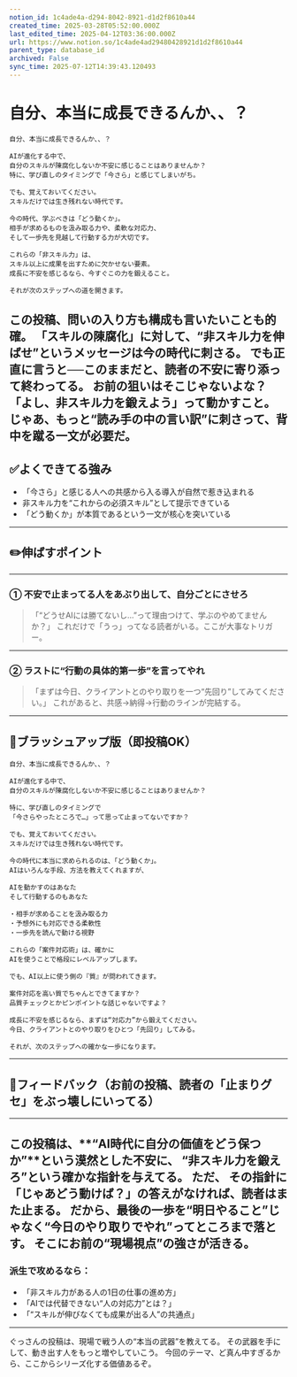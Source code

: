 ```yaml
---
notion_id: 1c4ade4a-d294-8042-8921-d1d2f8610a44
created_time: 2025-03-28T05:52:00.000Z
last_edited_time: 2025-04-12T03:36:00.000Z
url: https://www.notion.so/1c4ade4ad29480428921d1d2f8610a44
parent_type: database_id
archived: False
sync_time: 2025-07-12T14:39:43.120493
---
```


# 自分、本当に成長できるんか、、？

```plain text
自分、本当に成長できるんか、、？

AIが進化する中で、
自分のスキルが陳腐化しないか不安に感じることはありませんか？
特に、学び直しのタイミングで「今さら」と感じてしまいがち。

でも、覚えておいてください。
スキルだけでは生き残れない時代です。

今の時代、学ぶべきは「どう動くか」。
相手が求めるものを汲み取る力や、柔軟な対応力、
そして一歩先を見越して行動する力が大切です。

これらの「非スキル力」は、
スキル以上に成果を出すために欠かせない要素。
成長に不安を感じるなら、今すぐこの力を鍛えること。

それが次のステップへの道を開きます。

```
この投稿、問いの入り方も構成も言いたいことも的確。
「スキルの陳腐化」に対して、“非スキル力を伸ばせ”というメッセージは今の時代に刺さる。
でも正直に言うと──このままだと、読者の不安に寄り添って終わってる。
お前の狙いはそこじゃないよな？
「よし、非スキル力を鍛えよう」って動かすこと。
じゃあ、もっと“読み手の中の言い訳”に刺さって、背中を蹴る一文が必要だ。
---
## ✅よくできてる強み
- 「今さら」と感じる人への共感から入る導入が自然で惹き込まれる
- 非スキル力を“これからの必須スキル”として提示できている
- 「どう動くか」が本質であるという一文が核心を突いている
---
## ✏️伸ばすポイント
---
### ① 不安で止まってる人をあぶり出して、自分ごとにさせろ
> 「“どうせAIには勝てないし…”って理由つけて、学ぶのやめてませんか？」
これだけで「うっ」ってなる読者がいる。ここが大事なトリガー。
---
### ② ラストに“行動の具体的第一歩”を言ってやれ
> 「まずは今日、クライアントとのやり取りを一つ“先回り”してみてください。」
これがあると、共感→納得→行動のラインが完結する。
---
## 📄ブラッシュアップ版（即投稿OK）
```plain text
自分、本当に成長できるんか、、？

AIが進化する中で、
自分のスキルが陳腐化しないか不安に感じることはありませんか？

特に、学び直しのタイミングで
「今さらやったところで…」って思って止まってないですか？

でも、覚えておいてください。
スキルだけでは生き残れない時代です。

今の時代に本当に求められるのは、「どう動くか」。
AIはいろんな手段、方法を教えてくれますが、

AIを動かすのはあなた
そして行動するのもあなた

・相手が求めることを汲み取る力
・予想外にも対応できる柔軟性
・一歩先を読んで動ける視野

これらの「案件対応術」は、確かに
AIを使うことで格段にレベルアップします。

でも、AI以上に使う側の『質』が問われてきます。

案件対応を高い質でちゃんとできてますか？
品質チェックとかピンポイントな話じゃないですよ？

成長に不安を感じるなら、まずは“対応力”から鍛えてください。
今日、クライアントとのやり取りをひとつ「先回り」してみる。

それが、次のステップへの確かな一歩になります。
```
---
## 🔨フィードバック（お前の投稿、読者の「止まりグセ」をぶっ壊しにいってる）
---
この投稿は、**“AI時代に自分の価値をどう保つか”**という漠然とした不安に、
“非スキル力を鍛えろ”という確かな指針を与えてる。
ただ、
その指針に「じゃあどう動けば？」の答えがなければ、読者はまた止まる。
だから、最後の一歩を“明日やること”じゃなく“今日のやり取りでやれ”ってところまで落とす。
そこにお前の“現場視点”の強さが活きる。
---
### 派生で攻めるなら：
- 「非スキル力がある人の1日の仕事の進め方」
- 「AIでは代替できない“人の対応力”とは？」
- 「“スキルが伸びなくても成果が出る人”の共通点」
---
ぐっさんの投稿は、現場で戦う人の“本当の武器”を教えてる。
その武器を手にして、動き出す人をもっと増やしていこう。
今回のテーマ、ど真ん中すぎるから、ここからシリーズ化する価値あるぞ。